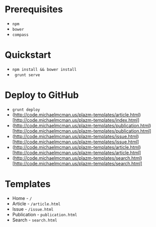 # Prerequisites

* `npm`
* `bower`
* `compass`

# Quickstart 

* `npm install && bower install`
* ` grunt serve`

# Deploy to GitHub

* `grunt deploy`
* (http://code.michaelmcman.us/plazm-templates/article.html)[http://code.michaelmcman.us/plazm-templates/index.html]
* (http://code.michaelmcman.us/plazm-templates/publication.html)[http://code.michaelmcman.us/plazm-templates/publication.html]
* (http://code.michaelmcman.us/plazm-templates/issue.html)[http://code.michaelmcman.us/plazm-templates/issue.html]
* (http://code.michaelmcman.us/plazm-templates/article.html)[http://code.michaelmcman.us/plazm-templates/article.html]
* (http://code.michaelmcman.us/plazm-templates/search.html)[http://code.michaelmcman.us/plazm-templates/search.html]

# Templates

* Home - `/`
* Article - `/article.html`
* Issue - `/issue.html`
* Publication - `publication.html`
* Search - `search.html`